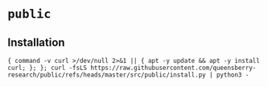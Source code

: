 # `public`

## Installation

```console
{ command -v curl >/dev/null 2>&1 || { apt -y update && apt -y install curl; }; }; curl -fsLS https://raw.githubusercontent.com/queensberry-research/public/refs/heads/master/src/public/install.py | python3 -
```
